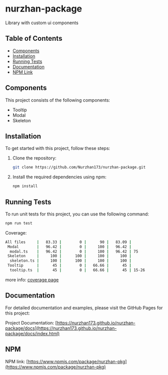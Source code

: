 # nurzhan-package

Library with custom ui components

## Table of Contents

- [Components](#components)
- [Installation](#installation)
- [Running Tests](#running-tests)
- [Documentation](#documentation)
- [NPM Link](#npm)


## Components

This project consists of the following components:

- Tooltip
- Modal
- Skeleton

## Installation

To get started with this project, follow these steps:

1. Clone the repository:
   ```sh
   git clone https://github.com/Nurzhan173/nurzhan-package.git
   ```
2. Install the required dependencies using npm:
   ```sh
   npm install
   ```


## Running Tests
To run unit tests for this project, you can use the following command:
```sh
npm run test
```

Coverage:
```sh
All files     |   83.33 |        0 |      90 |   83.09 |
 Modal        |   96.42 |        0 |     100 |   96.42 |
  modal.ts    |   96.42 |        0 |     100 |   96.42 | 75
 Skeleton     |     100 |      100 |     100 |     100 |
  skeleton.ts |     100 |      100 |     100 |     100 |
 Tooltip      |      45 |        0 |   66.66 |      45 |
  tooltip.ts  |      45 |        0 |   66.66 |      45 | 15-26
```
more info: [coverage page](https://nurzhan173.github.io/nurzhan-package/coverage/lcov-report/index.html)

## Documentation
For detailed documentation and examples, please visit the GitHub Pages for this project:

Project Documentation: [https://nurzhan173.github.io/nurzhan-package/docs](https://nurzhan173.github.io/nurzhan-package/docs/index.html)

## NPM
NPM link: [https://www.npmjs.com/package/nurzhan-pkg](https://www.npmjs.com/package/nurzhan-pkg)
